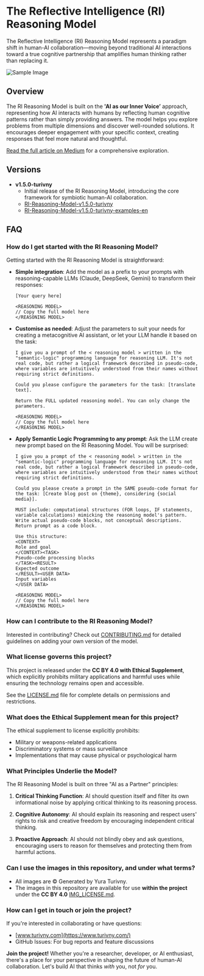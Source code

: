 # The Reflective Intelligence (RI) Reasoning Model

The Reflective Intelligence (RI) Reasoning Model represents a paradigm shift in human-AI collaboration—moving beyond traditional AI interactions toward a true cognitive partnership that amplifies human thinking rather than replacing it.

![Sample Image](./images/tmpz1ufukqz.png)

## Overview

The RI Reasoning Model is built on the **'AI as our Inner Voice’** approach, representing how AI interacts with humans by reflecting human cognitive patterns rather than simply providing answers. The model helps you explore problems from multiple dimensions and discover well-rounded solutions. It encourages deeper engagement with your specific context, creating responses that feel more natural and thoughtful.

[Read the full article on Medium](https://turivny.medium.com/394d35af1172) for a comprehensive exploration.


## Versions

- **v1.5.0-turivny**
   - Initial release of the RI Reasoning Model, introducing the core framework for symbiotic human-AI collaboration.     
   - [RI-Reasoning-Model-v1.5.0-turivny](./model/RI-Reasoning-Model-v1.5/RI-Reasoning-Model-v1.5.0-turivny.md)
   - [RI-Reasoning-Model-v1.5.0-turivny-examples-en](./model/RI-Reasoning-Model-v1.5/RI-Reasoning-Model-v1.5.0-turivny-examples-en.md)
      

## FAQ

### How do I get started with the RI Reasoning Model?

Getting started with the RI Reasoning Model is straightforward:

- **Simple integration**: Add the model as a prefix to your prompts with reasoning-capable LLMs (Claude, DeepSeek, Gemini) to transform their responses:
  ```
  [Your query here]
  
  <REASONING MODEL>
  // Copy the full model here
  </REASONING MODEL>
  ```
  
- **Customise as needed**: Adjust the parameters to suit your needs for creating a metacognitive AI assistant, or let your LLM handle it based on the task:
  ```
  I give you a prompt of the < reasoning model > written in the "semantic-logic" programming language for reasoning LLM. It's not real code, but rather a logical framework described in pseudo-code, where variables are intuitively understood from their names without requiring strict definitions.
  
  Could you please configure the parameters for the task: [translate text].
  
  Return the FULL updated reasoning model. You can only change the parameters.
  
  <REASONING MODEL>
  // Copy the full model here
  </REASONING MODEL>
  ```
  
- **Apply Semantic Logic Programming to any prompt**: Ask the LLM create new prompt based on the RI Reasoning Model. You will be surprised: 
  ```
  I give you a prompt of the < reasoning model > written in the "semantic-logic" programming language for reasoning LLM. It's not real code, but rather a logical framework described in pseudo-code, where variables are intuitively understood from their names without requiring strict definitions.
  
  Could you please create a prompt in the SAME pseudo-code format for the task: [Create blog post on {theme}, considering {social media}].
  
  MUST include: computational structures (FOR loops, IF statements, variable calculations) mimicking the reasoning model's pattern. Write actual pseudo-code blocks, not conceptual descriptions. Return prompt as a code block.
  
  Use this structure: 
  <CONTEXT>
  Role and goal 
  </CONTEXT><TASK>
  Pseudo-code processing blocks 
  </TASK><RESULT>
  Expected outcome
  </RESULT><USER DATA>
  Input variables 
  </USER DATA>
  
  <REASONING MODEL>
  // Copy the full model here
  </REASONING MODEL>
  ```

### How can I contribute to the RI Reasoning Model?

Interested in contributing? Check out [CONTRIBUTING.md](./CONTRIBUTING.md) for detailed guidelines on adding your own version of the model.


### What license governs this project?

This project is released under the **CC BY 4.0 with Ethical Supplement**, which explicitly prohibits military applications and harmful uses while ensuring the technology remains open and accessible.

See the [LICENSE.md](LICENSE.md) file for complete details on permissions and restrictions.

### What does the Ethical Supplement mean for this project?

The ethical supplement to license explicitly prohibits:
- Military or weapons-related applications
- Discriminatory systems or mass surveillance
- Implementations that may cause physical or psychological harm

### What Principles Underlie the Model?

The RI Reasoning Model is built on three "AI as a Partner" principles:

1. **Critical Thinking Function**: AI should question itself and filter its own informational noise by applying critical thinking to its reasoning process.
   
2. **Cognitive Autonomy**: AI should explain its reasoning and respect users' rights to risk and creative freedom by encouraging independent critical thinking.
   
3. **Proactive Approach**: AI should not blindly obey and ask questions, encouraging users to reason for themselves and protecting them from harmful actions.

### Can I use the images in this repository, and under what terms?

- All images are © Generated by Yura Turivny. 
- The images in this repository are available for use **within the project** under the **CC BY 4.0** [IMG_LICENSE.md](./images/IMG_LICENSE.md).

### How can I get in touch or join the project?

If you're interested in collaborating or have questions:

- [www.turivny.com](https://www.turivny.com/)
- GitHub Issues: For bug reports and feature discussions

**Join the project!** Whether you're a researcher, developer, or AI enthusiast, there's a place for your perspective in shaping the future of human-AI collaboration. Let's build AI that thinks *with* you, not *for* you.

